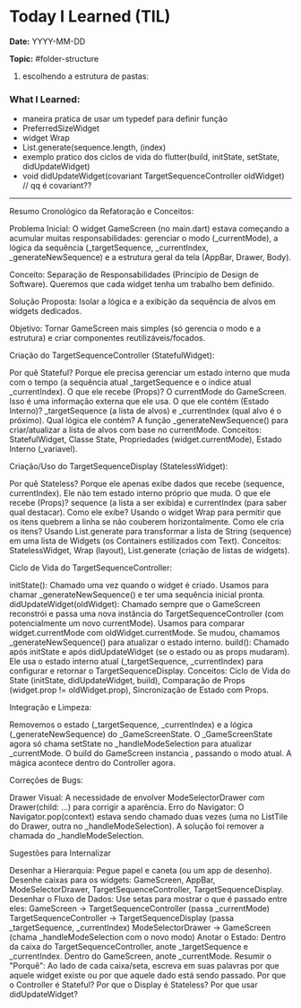 # Today I Learned (TIL)

**Date:** YYYY-MM-DD

**Topic:** #folder-structure

1. escolhendo a estrutura de pastas:

### What I Learned:

- maneira pratica de usar um typedef para definir função
- PreferredSizeWidget
- widget Wrap
- List<Widget>.generate(sequence.length, (index)
- exemplo pratico dos ciclos de vida do flutter(build, initState, setState, didUpdateWidget)
- void didUpdateWidget(covariant TargetSequenceController oldWidget) // qq é covariant??

---

Resumo Cronológico da Refatoração e Conceitos:

Problema Inicial: O widget GameScreen (no main.dart) estava começando a acumular muitas responsabilidades: gerenciar o modo (_currentMode), a lógica da sequência (_targetSequence, _currentIndex, _generateNewSequence) e a estrutura geral da tela (AppBar, Drawer, Body).

Conceito: Separação de Responsabilidades (Princípio de Design de Software). Queremos que cada widget tenha um trabalho bem definido.

Solução Proposta: Isolar a lógica e a exibição da sequência de alvos em widgets dedicados.

Objetivo: Tornar GameScreen mais simples (só gerencia o modo e a estrutura) e criar componentes reutilizáveis/focados.

Criação do TargetSequenceController (StatefulWidget):

Por quê Stateful? Porque ele precisa gerenciar um estado interno que muda com o tempo (a sequência atual _targetSequence e o índice atual _currentIndex).
O que ele recebe (Props)? O currentMode do GameScreen. Isso é uma informação externa que ele usa.
O que ele contém (Estado Interno)? _targetSequence (a lista de alvos) e _currentIndex (qual alvo é o próximo).
Qual lógica ele contém? A função _generateNewSequence() para criar/atualizar a lista de alvos com base no currentMode.
Conceitos: StatefulWidget, Classe State, Propriedades (widget.currentMode), Estado Interno (_variavel).

Criação/Uso do TargetSequenceDisplay (StatelessWidget):

Por quê Stateless? Porque ele apenas exibe dados que recebe (sequence, currentIndex). Ele não tem estado interno próprio que muda.
O que ele recebe (Props)? sequence (a lista a ser exibida) e currentIndex (para saber qual destacar).
Como ele exibe? Usando o widget Wrap para permitir que os itens quebrem a linha se não couberem horizontalmente.
Como ele cria os itens? Usando List.generate para transformar a lista de String (sequence) em uma lista de Widgets (os Containers estilizados com Text).
Conceitos: StatelessWidget, Wrap (layout), List.generate (criação de listas de widgets).

Ciclo de Vida do TargetSequenceController:

initState(): Chamado uma vez quando o widget é criado. Usamos para chamar _generateNewSequence() e ter uma sequência inicial pronta.
didUpdateWidget(oldWidget): Chamado sempre que o GameScreen reconstrói e passa uma nova instância do TargetSequenceController (com potencialmente um novo currentMode). Usamos para comparar widget.currentMode com oldWidget.currentMode. Se mudou, chamamos _generateNewSequence() para atualizar o estado interno.
build(): Chamado após initState e após didUpdateWidget (se o estado ou as props mudaram). Ele usa o estado interno atual (_targetSequence, _currentIndex) para configurar e retornar o TargetSequenceDisplay.
Conceitos: Ciclo de Vida do State (initState, didUpdateWidget, build), Comparação de Props (widget.prop != oldWidget.prop), Sincronização de Estado com Props.

Integração e Limpeza:

Removemos o estado (_targetSequence, _currentIndex) e a lógica (_generateNewSequence) do _GameScreenState.
O _GameScreenState agora só chama setState no _handleModeSelection para atualizar _currentMode.
O build do GameScreen instancia <TargetSequenceController currentMode={_currentMode} />, passando o modo atual. A mágica acontece dentro do Controller agora.

Correções de Bugs:

Drawer Visual: A necessidade de envolver ModeSelectorDrawer com Drawer(child: ...) para corrigir a aparência.
Erro do Navigator: O Navigator.pop(context) estava sendo chamado duas vezes (uma no ListTile do Drawer, outra no _handleModeSelection). A solução foi remover a chamada do _handleModeSelection.

Sugestões para Internalizar

Desenhar a Hierarquia: Pegue papel e caneta (ou um app de desenho). Desenhe caixas para os widgets: GameScreen, AppBar, ModeSelectorDrawer, TargetSequenceController, TargetSequenceDisplay.
Desenhar o Fluxo de Dados: Use setas para mostrar o que é passado entre eles:
GameScreen -> TargetSequenceController (passa _currentMode)
TargetSequenceController -> TargetSequenceDisplay (passa _targetSequence, _currentIndex)
ModeSelectorDrawer -> GameScreen (chama _handleModeSelection com o novo modo)
Anotar o Estado: Dentro da caixa do TargetSequenceController, anote _targetSequence e _currentIndex. Dentro do GameScreen, anote _currentMode.
Resumir o "Porquê": Ao lado de cada caixa/seta, escreva em suas palavras por que aquele widget existe ou por que aquele dado está sendo passado. Por que o Controller é Stateful? Por que o Display é Stateless? Por que usar didUpdateWidget?



